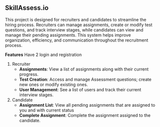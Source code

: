 ## SkillAssess.io

This project is designed for recruiters and candidates to streamline the hiring process. Recruiters can manage assignments, create or modify test questions, and track interview stages, while candidates can view and manage their pending assignments. This system helps improve organization, efficiency, and communication throughout the recruitment process.

**Features**
Have 2 login and registration
1. Recruiter
    - **Assignments**: View a list of assignments along with their current progress.
    - **Test Creation**: Access and manage Assessment questions; create new ones or modify existing ones.
    - **User Management**: See a list of users and track their current interview stages.
2. Candidate
    - **Assignment List**: View all pending assignments that are assigned to you and with current status
    - **Complete Assignment**: Complete the assignment assigned to the candidate.
